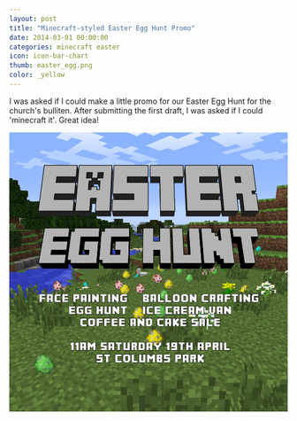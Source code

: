 ```yaml
---
layout: post
title: "Minecraft-styled Easter Egg Hunt Promo"
date: 2014-03-01 00:00:00
categories: minecraft easter
icon: icon-bar-chart
thumb: easter_egg.png
color: _yellow 
---
```


I was asked if I could make a little promo for our Easter Egg Hunt for the church's bulliten. After submitting the first draft, I was asked if I could 'minecraft it'. Great idea!

![Minecraft-style Easter Egg Hunt](/img/easter_egg.png)

